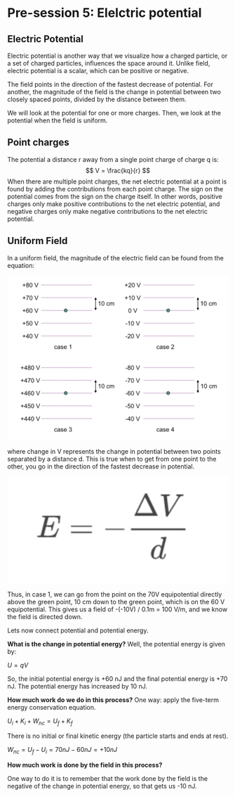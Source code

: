 # Pre-session 5: Elelctric potential

## Electric Potential

Electric potential is another way that we visualize how a charged particle, or a set of charged particles, influences the space around it. Unlike field, electric potential is a scalar, which can be positive or negative.

The field points in the direction of the fastest decrease of potential. For another, the magnitude of the field is the change in potential between two closely spaced points, divided by the distance between them.

We will look at the potential for one or more charges. Then, we look at the potential when the field is uniform.

## Point charges

The potential a distance r away from a single point charge of charge q is:
$$
V = \frac{kq}{r}
$$
When there are multiple point charges, the net electric potential at a point is found by adding the contributions from each point charge. The sign on the potential comes from the sign on the charge itself. In other words, positive charges only make positive contributions to the net electric potential, and negative charges only make negative contributions to the net electric potential.

## Uniform Field

In a uniform field, the magnitude of the electric field can be found from the equation:

<img src = "Pre-session 5 Elelctric potential.assets/potential_example.png">

where change in V represents the change in potential between two points separated by a distance d. This is true when to get from one point to the other, you go in the direction of the fastest decrease in potential.

<img src = "Pre-session 5 Elelctric potential.assets/ef_potential.png">

Thus, in case 1, we can go from the point on the 70V equipotential directly above the green point, 10 cm down to the green point, which is on the 60 V equipotential. This gives us a field of -(-10V) / 0.1m = 100 V/m, and we know the field is directed down.

Lets now connect potential and potential energy. 

**What is the change in potential energy?** Well, the potential energy is given by:

$U = qV$

So, the initial potential energy is +60 nJ and the final potential energy is +70 nJ. The potential energy has increased by 10 nJ.

**How much work do we do in this process?** One way: apply the five-term energy conservation equation.

$U_i + K_i + W_{nc} = U_f + K_f$

There is no initial or final kinetic energy (the particle starts and ends at rest).

$W_{nc} = U_f - U_i = 70 nJ -60nJ = +10nJ$

**How much work is done by the field in this process?**

One way to do it is to remember that the work done by the field is the negative of the change in potential energy, so that gets us -10 nJ.
